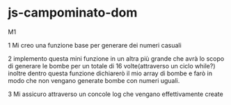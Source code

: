 # js-campominato-dom

M1

1 Mi creo una funzione base per generare dei numeri casuali

2 implemento questa mini funzione in un altra più grande che avrà lo scopo di generare le bombe per un totale di 16 volte(attraverso un ciclo while?) inoltre dentro questa funzione dichiarerò il mio array di bombe e farò in modo che non vengano generate bombe con numeri uguali.

3 Mi assicuro attraverso un concole log che vengano effettivamente create